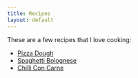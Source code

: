 ```yaml
---
title: Recipes
layout: default
---
```


These are a few recipes that I love cooking:
* [Pizza Dough](pizza-dough.html)
* [Spaghetti Bolognese](spaghetti-bolognese.html)
* [Chilli Con Carne](chill-conm-carne.html)

